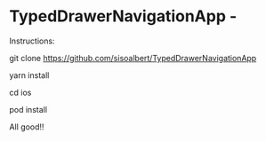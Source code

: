 # TypedDrawerNavigationApp -
Instructions:

git clone https://github.com/sisoalbert/TypedDrawerNavigationApp

yarn install

cd ios

pod install

All good!!

